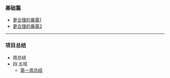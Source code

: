 ### 基础篇 
- [更合理的暴露1](http://guotingchaopr.github.io/ModelDesign/OO/1/)
- [更合理的暴露2](http://guotingchaopr.github.io/ModelDesign/OO/2/)
---
### 项目总结
- 周总结
 - 四.五班
   - [第一周总结](http://guotingchaopr.github.io/ModelDesign/ProjectPractive/class4_5/Week/1)
